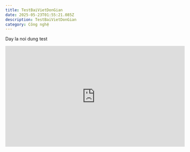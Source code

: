 ```yaml
---
title: TestBaiVietDonGian
date: 2025-05-23T01:55:21.085Z
description: TestBaiVietDonGian
category: Công nghệ
---
```

<!--StartFragment-->

Day la noi dung test

<iframe width="560" height="315" src="https://www.youtube.com/embed/Jf1uOYSonnA?si=vNpZUbJ57wTQfwbY" title="YouTube video player" frameborder="0" allow="accelerometer; autoplay; clipboard-write; encrypted-media; gyroscope; picture-in-picture; web-share" referrerpolicy="strict-origin-when-cross-origin" allowfullscreen></iframe>

<!--EndFragment-->